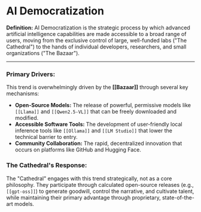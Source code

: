 # AI Democratization

**Definition:** AI Democratization is the strategic process by which advanced artificial intelligence capabilities are made accessible to a broad range of users, moving from the exclusive control of large, well-funded labs ("The Cathedral") to the hands of individual developers, researchers, and small organizations ("The Bazaar").

---
### Primary Drivers:

This trend is overwhelmingly driven by the **[[Bazaar]]** through several key mechanisms:

* **Open-Source Models:** The release of powerful, permissive models like `[[Llama]]` and `[[Qwen2.5-VL]]` that can be freely downloaded and modified.
* **Accessible Software Tools:** The development of user-friendly local inference tools like `[[Ollama]]` and `[[LM Studio]]` that lower the technical barrier to entry.
* **Community Collaboration:** The rapid, decentralized innovation that occurs on platforms like GitHub and Hugging Face.

### The Cathedral's Response:

The "Cathedral" engages with this trend strategically, not as a core philosophy. They participate through calculated open-source releases (e.g., `[[gpt-oss]]`) to generate goodwill, control the narrative, and cultivate talent, while maintaining their primary advantage through proprietary, state-of-the-art models.